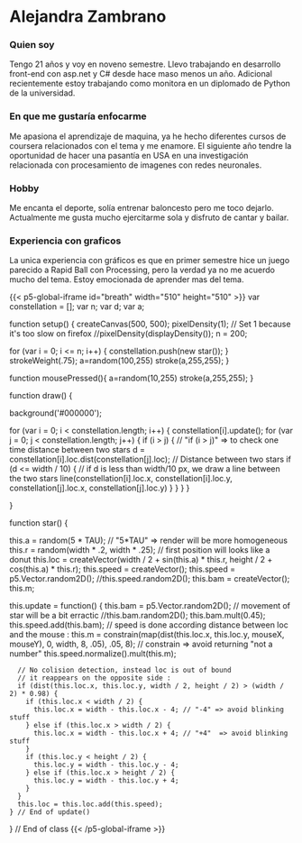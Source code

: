# Alejandra Zambrano
### Quien soy
Tengo 21 años y voy en noveno semestre. Llevo trabajando en desarrollo front-end con asp.net y C# desde hace maso menos un año. Adicional recientemente estoy trabajando como monitora en un diplomado de Python de la universidad.
### En que me gustaría enfocarme
Me apasiona el aprendizaje de maquina, ya he hecho diferentes cursos de coursera relacionados con el tema y me enamore. El siguiente año tendre la oportunidad de hacer una pasantía en USA en una investigación relacionada con procesamiento de imagenes con redes neuronales.
### Hobby
Me encanta el deporte, solía entrenar baloncesto pero me toco dejarlo. Actualmente me gusta mucho ejercitarme sola y disfruto de cantar y bailar.

### Experiencia con graficos
La unica experiencia con gráficos es que en primer semestre hice un juego parecido a Rapid Ball con Processing, pero la verdad ya no me acuerdo mucho del tema. Estoy emocionada de aprender mas del tema.

{{< p5-global-iframe id="breath" width="510" height="510" >}}
var constellation = [];
var n;
var d;
var a;

function setup() {
  createCanvas(500, 500);
  pixelDensity(1); // Set 1 because it's too slow on firefox
  //pixelDensity(displayDensity());
  n = 200;

  for (var i = 0; i <= n; i++) {
    constellation.push(new star());
  }
  strokeWeight(.75);
	a=random(100,255)
  stroke(a,255,255);
}

function	mousePressed(){
	a=random(10,255)
  stroke(a,255,255);
	}

function draw() {

  background('#000000');

  for (var i = 0; i < constellation.length; i++) {
    constellation[i].update();
    for (var j = 0; j < constellation.length; j++) {
      if (i > j) { // "if (i > j)" => to check one time distance between two stars
        d = constellation[i].loc.dist(constellation[j].loc); // Distance between two stars
        if (d <= width / 10) { // if d is less than width/10 px, we draw a line between the two stars
          line(constellation[i].loc.x, constellation[i].loc.y, constellation[j].loc.x, constellation[j].loc.y)
        }
      }
    }
  }

}

function star() {

  this.a = random(5 * TAU); // "5*TAU" => render will be more homogeneous
  this.r = random(width * .2, width * .25); // first position will looks like a donut
  this.loc = createVector(width / 2 + sin(this.a) * this.r, height / 2 + cos(this.a) * this.r);
  this.speed = createVector();
  this.speed = p5.Vector.random2D();
  //this.speed.random2D();
  this.bam = createVector();
  this.m;


  this.update = function() {
      this.bam = p5.Vector.random2D(); // movement of star will be a bit erractic
      //this.bam.random2D();
      this.bam.mult(0.45);
      this.speed.add(this.bam);
      // speed is done according distance between loc and the mouse :
      this.m = constrain(map(dist(this.loc.x, this.loc.y, mouseX, mouseY), 0, width, 8, .05), .05, 8); // constrain => avoid returning "not a number"
      this.speed.normalize().mult(this.m);

      // No colision detection, instead loc is out of bound
      // it reappears on the opposite side :
      if (dist(this.loc.x, this.loc.y, width / 2, height / 2) > (width / 2) * 0.98) {
        if (this.loc.x < width / 2) {
          this.loc.x = width - this.loc.x - 4; // "-4" => avoid blinking stuff
        } else if (this.loc.x > width / 2) {
          this.loc.x = width - this.loc.x + 4; // "+4"  => avoid blinking stuff
        }
        if (this.loc.y < height / 2) {
          this.loc.y = width - this.loc.y - 4;
        } else if (this.loc.x > height / 2) {
          this.loc.y = width - this.loc.y + 4;
        }
      }
      this.loc = this.loc.add(this.speed);
    } // End of update()
} // End of class
{{< /p5-global-iframe >}}